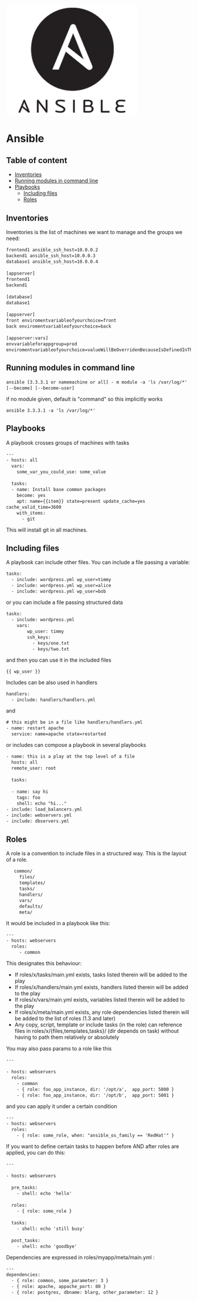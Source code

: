 # ![ansible](media/ansible.png)

Ansible
===============

## Table of content

- [Inventories](#Inventories)
- [Running modules in command line](#running-modules-in-command-line)
- [Playbooks](#Playbooks)
    - [Including files](#including-files)
    - [Roles](#roles)

## Inventories 

Inventories is the list of machines we want to manage and the groups we need:

```
frontend1 ansible_ssh_host=10.0.0.2
backend1 ansible_ssh_host=10.0.0.3
database1 ansible_ssh_host=10.0.0.4

[appserver]
frontend1
backend1

[database]
database1

[appserver]
front enviromentvariableofyourchoice=front
back enviromentvariableofyourchoice=back

[appserver:vars]
envvariableforappgroup=prod
enviromentvariableofyourchoice=valueWillBeOverridenBecauseIsDefinedInTheSameHost
```

## Running modules in command line

```
ansible [3.3.3.1 or namemachine or all] - m module -a 'ls /var/log/*' [--become] [--become-user]
```

if no module given, default is "command" so this implicitly works

```
ansible 3.3.3.1 -a 'ls /var/log/*'
```


## Playbooks

A playbook crosses groups of machines with tasks

```
---
- hosts: all
  vars:
    some_var_you_could_use: some_value

  tasks:
  - name: Install base common packages
    become: yes
    apt: name={{item}} state=present update_cache=yes cache_valid_time=3600
    with_items:
      - git

```

This will install git in all machines.

## Including files 

A playbook can include other files. You can include a file passing a variable:


```
tasks:
  - include: wordpress.yml wp_user=timmy
  - include: wordpress.yml wp_user=alice
  - include: wordpress.yml wp_user=bob
```

or you can include a file passing structured data

```
tasks:
  - include: wordpress.yml
    vars:
        wp_user: timmy
        ssh_keys:
          - keys/one.txt
          - keys/two.txt
```

and then you can use it in the included files

```
{{ wp_user }}
```

Includes can be also used in handlers

```
handlers:
  - include: handlers/handlers.yml
```

and

```
# this might be in a file like handlers/handlers.yml
- name: restart apache
  service: name=apache state=restarted

```

or includes can compose a playbook in several playbooks

```
- name: this is a play at the top level of a file
  hosts: all
  remote_user: root

  tasks:

  - name: say hi
    tags: foo
    shell: echo "hi..."
- include: load_balancers.yml
- include: webservers.yml
- include: dbservers.yml
```

## Roles

A role is a convention to include files in a structured way. This is the layout of a role.

```
   common/
     files/
     templates/
     tasks/
     handlers/
     vars/
     defaults/
     meta/
```

It would be included in a playbook like this:

```
---
- hosts: webservers
  roles:
     - common
```

This designates this behaviour:

* If roles/x/tasks/main.yml exists, tasks listed therein will be added to the play
* If roles/x/handlers/main.yml exists, handlers listed therein will be added to the play
* If roles/x/vars/main.yml exists, variables listed therein will be added to the play
* If roles/x/meta/main.yml exists, any role dependencies listed therein will be added to the list of roles (1.3 and later)
* Any copy, script, template or include tasks (in the role) can reference files in roles/x/{files,templates,tasks}/ (dir depends on task) without having to path them relatively or absolutely

You may also pass params to a role like this

```
---

- hosts: webservers
  roles:
    - common
    - { role: foo_app_instance, dir: '/opt/a',  app_port: 5000 }
    - { role: foo_app_instance, dir: '/opt/b',  app_port: 5001 }
```

and you can apply it under a certain condition

```
---
- hosts: webservers
  roles:
    - { role: some_role, when: "ansible_os_family == 'RedHat'" }
```

If you want to define certain tasks to happen before AND after roles are applied, you can do this:


```
---

- hosts: webservers

  pre_tasks:
    - shell: echo 'hello'

  roles:
    - { role: some_role }

  tasks:
    - shell: echo 'still busy'

  post_tasks:
    - shell: echo 'goodbye'
```

Dependencies are expressed in roles/myapp/meta/main.yml :


```
---
dependencies:
  - { role: common, some_parameter: 3 }
  - { role: apache, appache_port: 80 }
  - { role: postgres, dbname: blarg, other_parameter: 12 }
```


